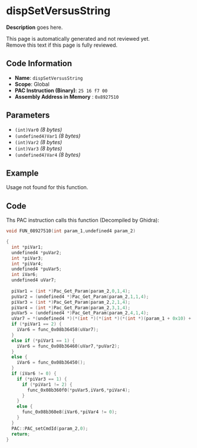 # dispSetVersusString

**Description** goes here.

This page is automatically generated and not reviewed yet.<br>Remove this text if this page is fully reviewed.

## Code Information

- **Name**: `dispSetVersusString`
- **Scope**: Global
- **PAC Instruction (Binary)**: `25 16 f7 00`
- **Assembly Address in Memory** : `0x8927510`

## Parameters

- `(int)Var0` *(8 bytes)*
- `(undefined4)Var1` *(8 bytes)*
- `(int)Var2` *(8 bytes)*
- `(int)Var3` *(8 bytes)*
- `(undefined4)Var4` *(8 bytes)*

## Example

Usage not found for this function.

## Code

Ths PAC instruction calls this function (Decompiled by Ghidra):

```c
void FUN_08927510(int param_1,undefined4 param_2)

{
  int *piVar1;
  undefined4 *puVar2;
  int *piVar3;
  int *piVar4;
  undefined4 *puVar5;
  int iVar6;
  undefined4 uVar7;
  
  piVar1 = (int *)Pac_Get_Param(param_2,0,1,4);
  puVar2 = (undefined4 *)Pac_Get_Param(param_2,1,1,4);
  piVar3 = (int *)Pac_Get_Param(param_2,2,1,4);
  piVar4 = (int *)Pac_Get_Param(param_2,3,1,4);
  puVar5 = (undefined4 *)Pac_Get_Param(param_2,4,1,4);
  uVar7 = *(undefined4 *)(*(int *)(*(int *)(*(int *)(param_1 + 0x10) + 0x2b8) + 0x2c) + 0x68);
  if (*piVar1 == 2) {
    iVar6 = func_0x08b36458(uVar7);
  }
  else if (*piVar1 == 1) {
    iVar6 = func_0x08b36460(uVar7,*puVar2);
  }
  else {
    iVar6 = func_0x08b36450();
  }
  if (iVar6 != 0) {
    if (*piVar3 == 1) {
      if (*piVar1 != 2) {
        func_0x08b360f0(*puVar5,iVar6,*piVar4);
      }
    }
    else {
      func_0x08b360e8(iVar6,*piVar4 != 0);
    }
  }
  PAC::PAC_setCmdId(param_2,0);
  return;
}
```

